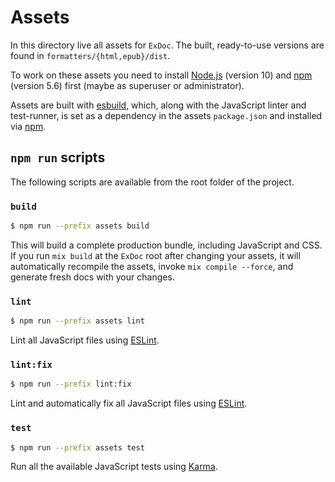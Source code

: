 # Assets

In this directory live all assets for `ExDoc`. The built, ready-to-use
versions are found in `formatters/{html,epub}/dist`.

To work on these assets you need to install [Node.js] (version 10) and
[npm] (version 5.6) first (maybe as superuser or administrator).

Assets are built with [esbuild], which, along with the JavaScript linter and
test-runner, is set as a dependency in the assets `package.json` and installed
via [npm].

## `npm run` scripts

The following scripts are available from the root folder of the project.

### `build`

```bash
$ npm run --prefix assets build
```

This will build a complete production bundle, including JavaScript and CSS.
If you run `mix build` at the `ExDoc` root after changing your assets, it will
automatically recompile the assets, invoke `mix compile --force`, and generate
fresh docs with your changes.

### `lint`

```bash
$ npm run --prefix assets lint
```

Lint all JavaScript files using [ESLint].

### `lint:fix`

```bash
$ npm run --prefix lint:fix
```

Lint and automatically fix all JavaScript files using [ESLint].

### `test`

```bash
$ npm run --prefix assets test
```

Run all the available JavaScript tests using [Karma].

[esbuild]: https://esbuild.github.io
[Node.js]: https://nodejs.org/
[npm]: https://www.npmjs.com/
[ESLint]: https://eslint.org/
[Karma]: https://karma-runner.github.io/
